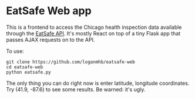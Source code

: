 # EatSafe Web app

This is a frontend to access the Chicago health inspection data available
through the [EatSafe API](https://github.com/samzhang111/EatSafe). It's mostly
React on top of a tiny Flask app that passes AJAX requests on to the API.

To use:

    git clone https://github.com/loganmhb/eatsafe-web
    cd eatsafe-web
    python eatsafe.py

The only thing you can do right now is enter latitude, longitude coordinates. Try (41.9, -87.6) to see some results. Be warned: it's ugly.
